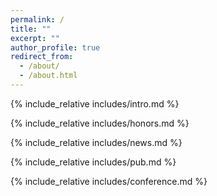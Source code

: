 ```yaml
---
permalink: /
title: ""
excerpt: ""
author_profile: true
redirect_from: 
  - /about/
  - /about.html
---
```


<span class='anchor' id='about-me'></span>
{% include_relative includes/intro.md %}

{% include_relative includes/honors.md %}

{% include_relative includes/news.md %}

{% include_relative includes/pub.md %}

{% include_relative includes/conference.md %}